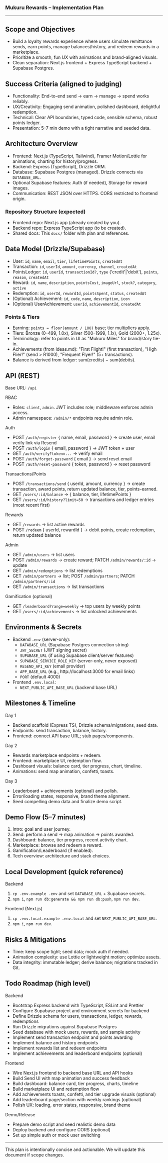 ### Mukuru Rewards – Implementation Plan

---

## Scope and Objectives
- Build a loyalty rewards experience where users simulate remittance sends, earn points, manage balances/history, and redeem rewards in a marketplace.
- Prioritize a smooth, fun UX with animations and brand-aligned visuals.
- Clean separation: Next.js frontend + Express TypeScript backend + Supabase Postgres.

## Success Criteria (aligned to judging)
- Functionality: End-to-end send → earn → manage → spend works reliably.
- UX/Creativity: Engaging send animation, polished dashboard, delightful redemption.
- Technical: Clear API boundaries, typed code, sensible schema, robust points ledger.
- Presentation: 5–7 min demo with a tight narrative and seeded data.

## Architecture Overview
- Frontend: Next.js (TypeScript, Tailwind), Framer Motion/Lottie for animations, charting for history/progress.
- Backend: Express (TypeScript), Drizzle ORM.
- Database: Supabase Postgres (managed). Drizzle connects via `DATABASE_URL`.
- Optional Supabase features: Auth (if needed), Storage for reward images.
- Communication: REST JSON over HTTPS. CORS restricted to frontend origin.

### Repository Structure (expected)
- Frontend repo: Next.js app (already created by you).
- Backend repo: Express TypeScript app (to be created).
- Shared docs: This `docs/` folder with plan and references.

## Data Model (Drizzle/Supabase)
- User: `id`, `name`, `email`, `tier`, `lifetimePoints`, `createdAt`
- Transaction: `id`, `userId`, `amount`, `currency`, `channel`, `createdAt`
- PointsLedger: `id`, `userId`, `transactionId?`, `type` ('credit'|'debit'), `points`, `reason`, `createdAt`
- Reward: `id`, `name`, `description`, `pointsCost`, `imageUrl`, `stock?`, `category`, `active`
- Redemption: `id`, `userId`, `rewardId`, `pointsSpent`, `status`, `createdAt`
- (Optional) Achievement: `id`, `code`, `name`, `description`, `icon`
- (Optional) UserAchievement: `userId`, `achievementId`, `createdAt`

### Points & Tiers
- Earning: `points = floor(amount / 100)` base; tier multipliers apply.
- Tiers: Bronze (0–499, 1.0x), Silver (500–1999, 1.1x), Gold (2000+, 1.25x).
- Terminology: refer to points in UI as "Mukuru Miles" for brand/story tie-in.
- Achievements (from Ideas.md): "First Flight!" (first transaction), "High Flier!" (send > R1000), "Frequent Flyer!" (5+ transactions).
- Balance is derived from ledger: sum(credits) − sum(debits).

## API (REST)
Base URL: `/api`

RBAC
- Roles: `client`, `admin`. JWT includes role; middleware enforces admin access.
- Admin namespace: `/admin/*` endpoints require admin role.

Auth
- POST `/auth/register` { name, email, password } → create user, email verify link via Resend
- POST `/auth/login` { email, password } → JWT token + user
- GET `/auth/verify?token=...` → verify email
- POST `/auth/forgot-password` { email } → send reset email
- POST `/auth/reset-password` { token, password } → reset password

Transactions/Points
- POST `/transactions/send` { userId, amount, currency } → create transaction, award points, return updated balance, tier, points-earned.
- GET `/users/:id/balance` → { balance, tier, lifetimePoints }
- GET `/users/:id/history?limit=50` → transactions and ledger entries (most recent first)

Rewards
- GET `/rewards` → list active rewards
- POST `/redeem` { userId, rewardId } → debit points, create redemption, return updated balance

Admin
- GET `/admin/users` → list users
- POST `/admin/rewards` → create reward; PATCH `/admin/rewards/:id` → update
- GET `/admin/redemptions` → list redemptions
- GET `/admin/partners` → list; POST `/admin/partners`; PATCH `/admin/partners/:id`
- GET `/admin/transactions` → list transactions

Gamification (optional)
- GET `/leaderboard?range=weekly` → top users by weekly points
- GET `/users/:id/achievements` → list unlocked achievements

## Environments & Secrets
- Backend `.env` (server-only):
  - `DATABASE_URL` (Supabase Postgres connection string)
  - `JWT_SECRET` (JWT signing secret)
  - `SUPABASE_URL` (if using Supabase client/server features)
  - `SUPABASE_SERVICE_ROLE_KEY` (server-only, never exposed)
  - `RESEND_API_KEY` (email provider)
  - `APP_BASE_URL` (e.g., http://localhost:3000 for email links)
  - `PORT` (default 4000)
- Frontend `.env.local`:
  - `NEXT_PUBLIC_API_BASE_URL` (backend base URL)

## Milestones & Timeline
Day 1
- Backend scaffold (Express TS), Drizzle schema/migrations, seed data.
- Endpoints: send transaction, balance, history.
- Frontend: connect API base URL; stub pages/components.

Day 2
- Rewards marketplace endpoints + redeem.
- Frontend: marketplace UI, redemption flow.
- Dashboard visuals: balance card, tier progress, chart, timeline.
- Animations: send map animation, confetti, toasts.

Day 3
- Leaderboard + achievements (optional) and polish.
- Error/loading states, responsive, brand theme alignment.
- Seed compelling demo data and finalize demo script.

## Demo Flow (5–7 minutes)
1. Intro: goal and user journey.
2. Send: perform a send → map animation → points awarded.
3. Dashboard: balance, tier progress, recent activity chart.
4. Marketplace: browse and redeem a reward.
5. Gamification/Leaderboard (if enabled).
6. Tech overview: architecture and stack choices.

## Local Development (quick reference)
Backend
1) `cp .env.example .env` and set `DATABASE_URL` + Supabase secrets.
2) `npm i`, `npm run db:generate && npm run db:push`, `npm run dev`.

Frontend (Next.js)
1) `cp .env.local.example .env.local` and set `NEXT_PUBLIC_API_BASE_URL`.
2) `npm i`, `npm run dev`.

## Risks & Mitigations
- Time: keep scope tight; seed data; mock auth if needed.
- Animation complexity: use Lottie or lightweight motion; optimize assets.
- Data integrity: immutable ledger; derive balance; migrations tracked in Git.

## Todo Roadmap (high level)
Backend
- Bootstrap Express backend with TypeScript, ESLint and Prettier
- Configure Supabase project and environment secrets for backend
- Define Drizzle schema for users, transactions, ledger, rewards, redemptions
- Run Drizzle migrations against Supabase Postgres
- Seed database with mock users, rewards, and sample activity
- Implement send transaction endpoint and points awarding
- Implement balance and history endpoints
- Implement rewards list and redeem endpoints
- Implement achievements and leaderboard endpoints (optional)

Frontend
- Wire Next.js frontend to backend base URL and API hooks
- Build Send UI with map animation and success feedback
- Build dashboard: balance card, tier progress, charts, timeline
- Build marketplace UI and redemption flow
- Add achievements toasts, confetti, and tier upgrade visuals (optional)
- Add leaderboard page/section with weekly rankings (optional)
- Polish UX: loading, error states, responsive, brand theme

Demo/Release
- Prepare demo script and seed realistic demo data
- Deploy backend and configure CORS (optional)
- Set up simple auth or mock user switching

---

This plan is intentionally concise and actionable. We will update this document if scope changes.


